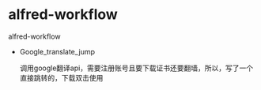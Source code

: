 # alfred-workflow
alfred-workflow

* Google_translate_jump

  调用google翻译api，需要注册账号且要下载证书还要翻墙，所以，写了一个直接跳转的，下载双击使用